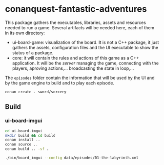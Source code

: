 # conanquest-fantastic-adventures

This package gathers the executables, libraries, assets and resources needed to run a game. Several
artifacts will be needed here, each of them in its own directory:
 * ui-board-game: visualization of the board. It is not a C++ package, it just gathers the assets,
   configuration files and the UI executable to show the status of a package.
 * core: it will contain the rules and actions of this game as a C++ application. It will be the
   _server_ managing the game, connecting with the players, aproving actions,... broadcasting the
   state in loop,...

The `episodes` folder contain the information that will be used by the UI and by the game engine
to build and to play each episode.


```
conan create . sword/sorcery
```

## Build

### ui-board-imgui

```bash
cd ui-board-imgui
mkdir build && cd build
conan install ..
conan source ..
conan build .. -sf .

./bin/board_imgui --config data/episodes/01-the-labyrinth.xml
```